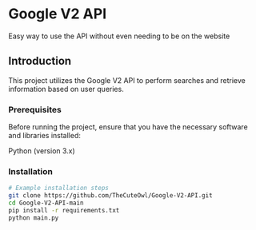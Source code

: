 # Google V2 API

Easy way to use the API without even needing to be on the website

## Introduction

This project utilizes the Google V2 API to perform searches and retrieve information based on user queries.


### Prerequisites

Before running the project, ensure that you have the necessary software and libraries installed:

Python (version 3.x)


### Installation

```bash
# Example installation steps
git clone https://github.com/TheCuteOwl/Google-V2-API.git
cd Google-V2-API-main
pip install -r requirements.txt
python main.py
```


